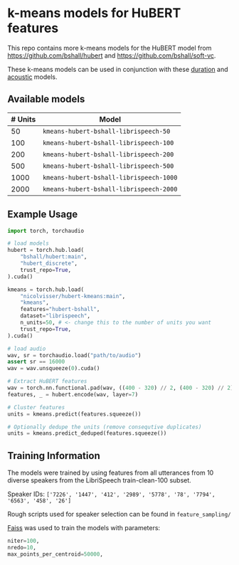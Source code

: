 # k-means models for HuBERT features

This repo contains more k-means models for the HuBERT model from https://github.com/bshall/hubert and https://github.com/bshall/soft-vc.

These k-means models can be used in conjunction with these [duration](https://github.com/nicolvisser/duration-predictor) and [acoustic](https://github.com/nicolvisser/acoustic-model) models.

## Available models

| # Units | Model                                   |
| ------- | --------------------------------------- |
| 50      | `kmeans-hubert-bshall-librispeech-50`   |
| 100     | `kmeans-hubert-bshall-librispeech-100`  |
| 200     | `kmeans-hubert-bshall-librispeech-200`  |
| 500     | `kmeans-hubert-bshall-librispeech-500`  |
| 1000    | `kmeans-hubert-bshall-librispeech-1000` |
| 2000    | `kmeans-hubert-bshall-librispeech-2000` |

## Example Usage

```python
import torch, torchaudio

# load models
hubert = torch.hub.load(
    "bshall/hubert:main",
    "hubert_discrete",
    trust_repo=True,
).cuda()

kmeans = torch.hub.load(
    "nicolvisser/hubert-kmeans:main",
    "kmeans",
    features="hubert-bshall",
    dataset="librispeech",
    n_units=50, # <- change this to the number of units you want
    trust_repo=True,
).cuda()

# load audio
wav, sr = torchaudio.load("path/to/audio")
assert sr == 16000
wav = wav.unsqueeze(0).cuda()

# Extract HuBERT features
wav = torch.nn.functional.pad(wav, ((400 - 320) // 2, (400 - 320) // 2))
features, _ = hubert.encode(wav, layer=7)

# Cluster features
units = kmeans.predict(features.squeeze())

# Optionally dedupe the units (remove consequtive duplicates)
units = kmeans.predict_deduped(features.squeeze())

```

## Training Information

The models were trained by using features from all utterances from 10 diverse speakers from the LibriSpeech train-clean-100 subset.

Speaker IDs: `['7226', '1447', '412', '2989', '5778', '78', '7794', '6563', '458', '26']`

Rough scripts used for speaker selection can be found in `feature_sampling/`

[Faiss](https://github.com/facebookresearch/faiss) was used to train the models with parameters:

```python
niter=100,
nredo=10,
max_points_per_centroid=50000,
```
